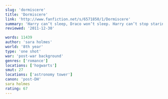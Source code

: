 ```yaml
---
slug: 'dormiscere'
title: 'Dormiscere'
link: 'http://www.fanfiction.net/s/6571850/1/Dormiscere'
summary: 'Harry can’t sleep, Draco won’t sleep. Harry can’t stop staring, Draco won’t stop running away. And Harry is starting to think that somehow, it’s all connected…'
reviewed: '2011-12-30'

words: 11439
author: 'sara holmes'
world: '8th year'
type: 'one shot'
war: 'post-war background'
genres: ['romance']
locations: ['hogwarts']
smut: 27
locations: ['astronomy tower']
canon: 'post-DH'
sara holmes
rating: 67
---
```


